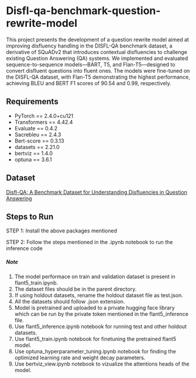 # Disfl-qa-benchmark-question-rewrite-model

This project presents the development of a question rewrite model aimed at improving disfluency handling in the DISFL-QA benchmark dataset, a derivative of SQuADv2 that introduces contextual disfluencies to challenge existing Question Answering (QA) systems. We implemented and evaluated sequence-to-sequence models—BART, T5, and Flan-T5—designed to convert disfluent questions into fluent ones. The models were fine-tuned on the DISFL-QA dataset, with Flan-T5 demonstrating the highest performance, achieving BLEU and BERT F1 scores of 90.54 and 0.99, respectively.


## Requirements

+ PyTorch == 2.4.0+cu121
+ Transformers == 4.42.4
+ Evaluate == 0.4.2
+ Sacrebleu == 2.4.3
+ Bert-score == 0.3.13
+ datasets == 2.21.0
+ bertviz == 1.4.0
+ optuna == 3.6.1

## Dataset
[Disfl-QA: A Benchmark Dataset for Understanding Disfluencies in Question Answering](https://github.com/google-research-datasets/disfl-qa)
## Steps to Run 

STEP 1: Install the above packages mentioned

STEP 2: Follow the steps mentioned in the .ipynb notebook to run the inference code

##### Note
1. The model performace on train and validation dataset is present in flant5_train.ipynb.
2. The dataset files should be in the parent directory.
3. If using holdout datasets, rename the holdout dataset file as test.json.
4. All the datasets should follow .json extension.
5. Model is pretrained and uploaded to a private hugging face library which can be run by the private token mentioned in the flant5_inference file.
6. Use flant5_inference.ipynb notebook for running test and other holdout datasets.
7. Use flant5_train.ipynb notebook for finetuning the pretrained flant5 model.
8. Use optuna_hyperparameter_tuning.ipynb notebook for finding the optimized learning rate and weight decay parameters.
9. Use bertviz_view.ipynb notebook to vizualize the attentions heads of the model.
